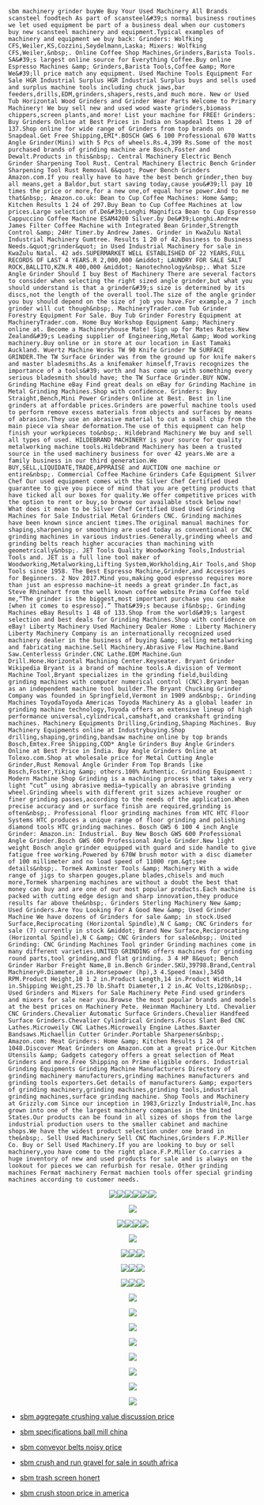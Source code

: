 
```
sbm machinery grinder buyWe Buy Your Used Machinery All Brands scansteel foodtech As part of scansteel&#39;s normal business routines we let used equipment be part of a business deal when our customers buy new scansteel machinery and equipment.Typical examples of machinery and equipment we buy back: Grinders: Wolfking CFS,Weiler,KS,Cozzini,Seydelmann,Laska; Mixers: Wolfking CFS,Weiler,&nbsp;. Online Coffee Shop Machines,Grinders,Barista Tools. SA&#39;s largest online source for Everything Coffee.Buy online Espresso Machines &amp; Grinders,Barista Tools,Coffee &amp; More We&#39;ll price match any equipment. Used Machine Tools Equipment For Sale HGR Industrial Surplus HGR Industrial Surplus buys and sells used and surplus machine tools including chuck jaws,bar feeders,drills,EDM,grinders,shapers,rests,and much more. New or Used Tub Horizontal Wood Grinders and Grinder Wear Parts Welcome to Primary Machinery! We buy sell new and used wood waste grinders,biomass chippers,screen plants,and more! List your machine for FREE! Grinders: Buy Grinders Online at Best Prices in India on Snapdeal Items 1 20 of 137.Shop online for wide range of Grinders from top brands on Snapdeal.Get Free Shipping,EMI*.BOSCH GWS 6 100 Professional 670 Watts Angle Grinder(Mini) with 5 Pcs of wheels.Rs.4,399 Rs.Some of the most purchased brands of grinding machine are Bosch,Foster and Dewalt.Products in this&nbsp;. Central Machinery Electric Bench Grinder Sharpening Tool Rust. Central Machinery Electric Bench Grinder Sharpening Tool Rust Removal 6&quot; Power Bench Grinders Amazon.com.If you really have to have the best bench grinder,then buy all means,get a Baldor,but start saving today,cause you&#39;ll pay 10 times the price or more,for a new one,of equal horse power.And to me that&nbsp;. Amazon.co.uk: Bean to Cup Coffee Machines: Home &amp; Kitchen Results 1 24 of 297.Buy Bean to Cup Coffee Machines at low prices.Large selection of.De&#39;Longhi Magnifica Bean to Cup Espresso Cappuccino Coffee Machine ESAM4200 Silver.by De&#39;Longhi.Andrew James Filter Coffee Machine with Integrated Bean Grinder,Strength Control &amp; 24Hr Timer.by Andrew James. Grinder in KwaZulu Natal Industrial Machinery Gumtree. Results 1 20 of 42.Business to Business Needs.&quot;grinder&quot; in Used Industrial Machinery for sale in KwaZulu Natal. 42 ads.SUPERMARKET WELL ESTABLISHED OF 22 YEARS,FULL RECORDS OF LAST 4 YEARS.R 2,000,000 &middot; LAUNDRY FOR SALE SALT ROCK,BALLITO,KZN.R 400,000 &middot; Nanotechnology&nbsp;. What Size Angle Grinder Should I buy Best of Machinery There are several factors to consider when selecting the right sized angle grinder,but what you should understand is that a grinder&#39;s size is determined by its discs,not the length of the overall tool.The size of the angle grinder you buy should depend on the size of job you have.For example,a 7 inch grinder will cut though&nbsp;. MachineryTrader.com Tub Grinder Forestry Equipment For Sale. Buy Tub Grinder Forestry Equipment at MachineryTrader.com. Home Buy Workshop Equipment &amp; Machinery online at. Become a Machineryhouse Mate! Sign up for Mates Rates.New Zealand&#39;s Leading supplier of Engineering,Metal &amp; Wood working machinery.Buy online or in store at our location in East Tamaki Auckland. Wuertz Machine Works TW 90 Knife Grinder TW SURFACE GRINDER.The TW Surface Grinder was from the ground up for knife makers and master bladesmiths.As a knifemaker himself,Travis recognizes the importance of a tools&#39; worth and has come up with something every serious bladesmith should have; the TW Surface Grinder.BUY NOW. Grinding Machine eBay Find great deals on eBay for Grinding Machine in Metal Grinding Machines.Shop with confidence. Grinders: Buy Straight,Bench,Mini Power Grinders Online at Best. Best in line grinders at affordable prices.Grinders are powerful machine tools used to perform remove excess materials from objects and surfaces by means of abrasion.They use an abrasive material to cut a small chip from the main piece via shear deformation.The use of this equipment can help finish your workpieces to&nbsp;. Hildebrand Machinery We buy and sell all types of used. HILDEBRAND MACHINERY is your source for quality metalworking machine tools.Hildebrand Machinery has been a trusted source in the used machinery business for over 42 years.We are a family business in our third generation.We BUY,SELL,LIQUIDATE,TRADE,APPRAISE and AUCTION one machine or entire&nbsp;. Commercial Coffee Machine Grinders Cafe Equipment Silver Chef Our used equipment comes with the Silver Chef Certified Used guarantee to give you piece of mind that you are getting products that have ticked all our boxes for quality.We offer competitive prices with the option to rent or buy,so browse our available stock below now! What does it mean to be Silver Chef Certified Used Used Grinding Machines for Sale Industrial Metal Grinders CNC. Grinding machines have been known since ancient times.The original manual machines for shaping,sharpening or smoothing are used today as conventional or CNC grinding machines in various industries.Generally,grinding wheels and grinding belts reach higher accuracies than machining with geometrically&nbsp;. JET Tools Quality Woodworking Tools,Industrial Tools and. JET is a full line tool maker of Woodworking,Metalworking,Lifting System,Workholding,Air Tools,and Shop Tools since 1958. The Best Espresso Machine,Grinder,and Accessories for Beginners. 2 Nov 2017.Mind you,making good espresso requires more than just an espresso machine—it needs a great grinder.In fact,as Steve Rhinehart from the well known coffee website Prima Coffee told me,“The grinder is the biggest,most important purchase you can make [when it comes to espresso].” That&#39;s because if&nbsp;. Grinding Machines eBay Results 1 48 of 133.Shop from the world&#39;s largest selection and best deals for Grinding Machines.Shop with confidence on eBay! Liberty Machinery Used Machinery Dealer Home : Liberty Machinery Liberty Machinery Company is an internationally recognized used machinery dealer in the business of buying &amp; selling metalworking and fabricating machine.Sell Machinery.Abrasive Flow Machine.Band Saw.Centerlesss Grinder.CNC Lathe.EDM Machine.Gun Drill.Hone.Horizontal Machining Center.Keyseater. Bryant Grinder Wikipedia Bryant is a brand of machine tools.A division of Vermont Machine Tool,Bryant specializes in the grinding field,building grinding machines with computer numerical control (CNC).Bryant began as an independent machine tool builder.The Bryant Chucking Grinder Company was founded in Springfield,Vermont in 1909 and&nbsp;. Grinding Machines ToyodaToyoda Americas Toyoda Machinery As a global leader in grinding machine technology,Toyoda offers an extensive lineup of high performance universal,cylindrical,camshaft,and crankshaft grinding machines. Machinery Equipments Drilling,Grinding,Shaping Machines. Buy Machinery Equipments online at Industrybuying.Shop drilling,shaping,grinding,bandsaw machine online by top brands Bosch,Emtex.Free Shipping,COD* Angle Grinders Buy Angle Grinders Online at Best Price in India. Buy Angle Grinders Online at Tolexo.com.Shop at wholesale price for Metal Cutting Angle Grinder,Rust Removal Angle Grinder From Top Brands like Bosch,Foster,Yiking &amp; others.100% Authentic. Grinding Equipment : Modern Machine Shop Grinding is a machining process that takes a very light “cut” using abrasive media—typically an abrasive grinding wheel.Grinding wheels with different grit sizes achieve rougher or finer grinding passes,according to the needs of the application.When precise accuracy and or surface finish are required,grinding is often&nbsp;. Professional floor grinding machines from HTC HTC Floor Systems HTC produces a unique range of floor grinding and polishing diamond tools HTC grinding machines. Bosch GWS 6 100 4 inch Angle Grinder: Amazon.in: Industrial. Buy New Bosch GWS 600 Professional Angle Grinder.Bosch GWS 600 Professional Angle Grinder.New light weight Bosch angle grinder equipped with guard and side handle to give fatigue free working.Powered by 670W brush motor with a disc diameter of 100 millimeter and no load speed of 11000 rpm.&gt;see details&nbsp;. Tormek Axminster Tools &amp; Machinery With a wide range of jigs to sharpen gouges,plane blades,chisels and much more,Tormek sharpening machines are without a doubt the best that money can buy and are one of our most popular products.Each machine is packed with cutting edge design and sharp innovation,they produce results far above the&nbsp;. Grinders Sterling Machinery New &amp; Used Grinders.Are You Looking For A Good New &amp; Used Grinder Machine We have dozens of Grinders for sale &amp; in stock.Used Surface,Reciprocating (Horizontal Spindle),N C &amp; CNC Grinders for sale (7) currently in stock &middot; Brand New Surface,Reciprocating (Horizontal Spindle),N C &amp; CNC Grinders for sale&nbsp;. United Grinding: CNC Grinding Machines Tool grinder Grinding machines come in many different varieties.UNITED GRINDING offers machines for grinding round parts,tool grinding,and flat grinding. 3 4 HP 8&quot; Bench Grinder Harbor Freight Name,8 in.Bench Grinder.SKU,39798.Brand,Central Machinery®.Diameter,8 in.Horsepower (hp),3 4.Speed (max),3450 RPM.Product Height,10 1 2 in.Product Length,14 in.Product Width,14 in.Shipping Weight,25.70 lb.Shaft Diameter,1 2 in.AC Volts,120&nbsp;. Used Grinders and Mixers for Sale Machinery Pete Find used grinders and mixers for sale near you.Browse the most popular brands and models at the best prices on Machinery Pete. Heinman Machinery Ltd. Chevalier CNC Grinders.Chevalier Automatic Surface Grinders.Chevalier Handfeed Surface Grinders.Chevalier Cylindrical Grinders.Focus Slant Bed CNC Lathes.Microweily CNC Lathes.Microweily Engine Lathes.Baxter Bandsaws.Michaellin Cutter Grinder.Portable Sharpeners&nbsp;. Amazon.com: Meat Grinders: Home &amp; Kitchen Results 1 24 of 1048.Discover Meat Grinders on Amazon.com at a great price.Our Kitchen Utensils &amp; Gadgets category offers a great selection of Meat Grinders and more.Free Shipping on Prime eligible orders. Industrial Grinding Equipments Grinding Machine Manufacturers Directory of grinding machinery manufacturers,grinding machines manufacturers and grinding tools exporters.Get details of manufacturers &amp; exporters of grinding machinery,grinding machines,grinding tools,industrial grinding machines,surface grinding machine. Shop Tools and Machinery at Grizzly.com Since our inception in 1983,Grizzly Industrial®,Inc.has grown into one of the largest machinery companies in the United States.Our products can be found in all sizes of shops from the large industrial production users to the smaller cabinet and machine shops.We have the widest product selection under one brand in the&nbsp;. Sell Used Machinery Sell CNC Machines,Grinders F.P.Miller Co. Buy or Sell Used Machinery.If you are looking to buy or sell machinery,you have come to the right place.F.P.Miller Co.carries a huge inventory of new and used products for sale and is always on the lookout for pieces we can refurbish for resale. Other grinding machines Fermat machinery Fermat machien tools offer special grinding machines according to customer needs. 
```

<div align="center">
  
<a rel="nofollow" href="https://m.shibang-china.com?f=github&k=sbm+machinery+grinder+buy"><img src="https://static.shibang-china.com/en/l.png"></a><img src="https://static.shibang-china.com/en/hw.png"><a rel="nofollow" href="https://m.shibang-china.com/product/?f=github&k=sbm+machinery+grinder+buy"><img src="https://static.shibang-china.com/en/p.png"></a><a rel="nofollow" href="https://m.shibang-china.com/cases/?f=github&k=sbm+machinery+grinder+buy"><img src="https://static.shibang-china.com/en/c.png"></a><a rel="nofollow" href="https://m.shibang-china.com/news/?f=github&k=sbm+machinery+grinder+buy"><img src="https://static.shibang-china.com/en/n.png"></a><a rel="nofollow" href="https://m.shibang-china.com?f=github&k=sbm+machinery+grinder+buy"><img src="https://static.shibang-china.com/en/m.png"></a>

<a rel="nofollow" href="https://m.shibang-china.com/product/?f=github&k=sbm+machinery+grinder+buy"><img src="https://static.shibang-china.com/en/b.jpg"></a>
  
<a rel="nofollow" href="https://m.shibang-china.com/solution-aggregate.html?f=github&k=sbm+machinery+grinder+buy"><img src="https://static.shibang-china.com/en/a.jpg"></a><a rel="nofollow" href="https://m.shibang-china.com/solution-mine.html?f=github&k=sbm+machinery+grinder+buy"><img src="https://static.shibang-china.com/en/m.jpg"></a><a rel="nofollow" href="https://m.shibang-china.com/solution-mill.html?f=github&k=sbm+machinery+grinder+buy"><img src="https://static.shibang-china.com/en/g.jpg"></a><a rel="nofollow" href="https://m.shibang-china.com/solution-epc.html?f=github&k=sbm+machinery+grinder+buy"><img src="https://static.shibang-china.com/en/e.jpg"></a>

<a rel="nofollow" href="https://m.shibang-china.com/product/?f=github&k=sbm+machinery+grinder+buy"><img src="https://static.shibang-china.com/en/a-p.png"></a>

<a rel="nofollow" href="https://m.shibang-china.com/product/crusher/c6x.html?f=github&k=sbm+machinery+grinder+buy"><img src="https://static.shibang-china.com/en/j.jpg"></a><a rel="nofollow" href="https://m.shibang-china.com/product/crusher/ci5x.html?f=github&k=sbm+machinery+grinder+buy"><img src="https://static.shibang-china.com/en/i.jpg"></a><a rel="nofollow" href="https://m.shibang-china.com/product/crusher/hst.html?f=github&k=sbm+machinery+grinder+buy"><img src="https://static.shibang-china.com/en/c.jpg"></a>

<a rel="nofollow" href="https://m.shibang-china.com/product/mill/mtw.html?f=github&k=sbm+machinery+grinder+buy"><img src="https://static.shibang-china.com/en/mtw.jpg"></a><a rel="nofollow" href="https://m.shibang-china.com/product/mill/scm.html?f=github&k=sbm+machinery+grinder+buy"><img src="https://static.shibang-china.com/en/scm.jpg"></a><a rel="nofollow" href="https://m.shibang-china.com/product/mill/lm.html?f=github&k=sbm+machinery+grinder+buy"><img src="https://static.shibang-china.com/en/lm.jpg"></a>

<a rel="nofollow" href="https://m.shibang-china.com/product/sand/vsi6x.html?f=github&k=sbm+machinery+grinder+buy"><img src="https://static.shibang-china.com/en/6x.jpg"></a><a rel="nofollow" href="https://m.shibang-china.com/product/sand/vu.html?f=github&k=sbm+machinery+grinder+buy"><img src="https://static.shibang-china.com/en/vu.jpg"></a><a rel="nofollow" href="https://m.shibang-china.com/product/mobile/klun.html?f=github&k=sbm+machinery+grinder+buy"><img src="https://static.shibang-china.com/en/k.jpg"></a>

<a rel="nofollow" href="https://m.shibang-china.com/cases/?f=github&k=sbm+machinery+grinder+buy"><img src="https://static.shibang-china.com/en/case.png"></a>

<a rel="nofollow" href="https://m.shibang-china.com/cases/aggregate/202.html?f=github&k=sbm+machinery+grinder+buy"><img src="https://static.shibang-china.com/en/c-1.jpg"></a>

<a rel="nofollow" href="https://m.shibang-china.com/cases/aggregate/203.html?f=github&k=sbm+machinery+grinder+buy"><img src="https://static.shibang-china.com/en/c-2.jpg"></a>

<a rel="nofollow" href="https://m.shibang-china.com/cases/mill/123.html?f=github&k=sbm+machinery+grinder+buy"><img src="https://static.shibang-china.com/en/c-3.jpg"></a>

<a rel="nofollow" href="https://m.shibang-china.com/contact_us.html?f=github&k=sbm+machinery+grinder+buy"><img src="https://static.shibang-china.com/en/contact.png"></a>

<a rel="nofollow" href="https://swt.shibang-china.com/?f=github&k=sbm+machinery+grinder+buy"><img src="https://static.shibang-china.com/en/chat.png"></a>

<a rel="nofollow" href="https://whatsapp.shibangsoft.com/WhatsApp.php?f=github&k=sbm+machinery+grinder+buy"><img src="https://static.shibang-china.com/en/whatsapp.png"></a>

<a rel="nofollow" href="https://m.shibang-china.com/?f=github&k=sbm+machinery+grinder+buy"><img src="https://static.shibang-china.com/en/website.png"></a>

</div>


* [sbm aggregate crushing value discussion price](sbm%20aggregate%20crushing%20value%20discussion%20price.md)

* [sbm specifications ball mill china](sbm%20specifications%20ball%20mill%20china.md)

* [sbm conveyor belts noisy price](sbm%20conveyor%20belts%20noisy%20price.md)

* [sbm crush and run gravel for sale in south africa](sbm%20crush%20and%20run%20gravel%20for%20sale%20in%20south%20africa.md)

* [sbm trash screen honert](sbm%20trash%20screen%20honert.md)

* [sbm crush stoon price in america](sbm%20crush%20stoon%20price%20in%20america.md)